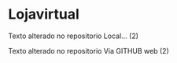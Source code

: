 # Lojavirtual

Texto alterado no repositorio Local... (2)

Texto alterado no repositorio Via GITHUB web (2)
